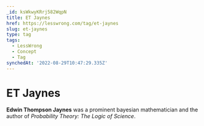 ```yaml
---
_id: ksWkwyKRrj582WqpN
title: ET Jaynes
href: https://lesswrong.com/tag/et-jaynes
slug: et-jaynes
type: tag
tags:
  - LessWrong
  - Concept
  - Tag
synchedAt: '2022-08-29T10:47:29.335Z'
---
```

# ET Jaynes

**Edwin Thompson Jaynes** was a prominent bayesian mathematician and the author of *Probability Theory: The Logic of Science*.